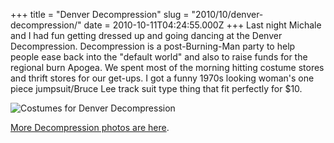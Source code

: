 +++
title = "Denver Decompression"
slug = "2010/10/denver-decompression/"
date = 2010-10-11T04:24:55.000Z
+++
Last night Michale and I had fun getting dressed up and going dancing at the Denver Decompression. Decompression is a post-Burning-Man party to help people ease back into the "default world" and also to raise funds for the regional burn Apogea. We spent most of the morning hitting costume stores and thrift stores for our get-ups. I got a funny 1970s looking woman's one piece jumpsuit/Bruce Lee track suit type thing that fit perfectly for $10.

![Costumes for Denver Decompression](/photos/fall_2010/044_decompression.jpg)

[More Decompression photos are here](/app/photos?gallery=fall_2010&photo=041_decompression).
